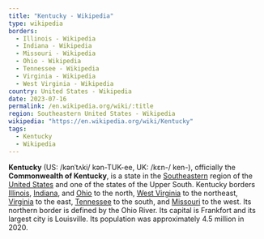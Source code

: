 ```yaml
---
title: "Kentucky - Wikipedia"
type: wikipedia
borders:
  - Illinois - Wikipedia
  - Indiana - Wikipedia
  - Missouri - Wikipedia
  - Ohio - Wikipedia
  - Tennessee - Wikipedia
  - Virginia - Wikipedia
  - West Virginia - Wikipedia
country: United States - Wikipedia
date: 2023-07-16
permalink: /en.wikipedia.org/wiki/:title
region: Southeastern United States - Wikipedia
wikipedia: "https://en.wikipedia.org/wiki/Kentucky"
tags:
  - Kentucky
  - Wikipedia
---
```

**Kentucky** (US: /kənˈtʌki/ kən-TUK-ee, UK: /kɛn-/ ken-), officially the **Commonwealth of Kentucky**, is a state in the [Southeastern](/en.wikipedia.org/wiki/Southeastern_United_States) region of the [United States](/en.wikipedia.org/wiki/United_States) and one of the states of the Upper South. Kentucky borders [Illinois](/en.wikipedia.org/wiki/Illinois), [Indiana](/en.wikipedia.org/wiki/Indiana), and [Ohio](/en.wikipedia.org/wiki/Ohio) to the north, [West Virginia](/en.wikipedia.org/wiki/West_Virginia) to the northeast, [Virginia](/en.wikipedia.org/wiki/Virginia) to the east, [Tennessee](/en.wikipedia.org/wiki/Tennessee) to the south, and [Missouri](/en.wikipedia.org/wiki/Missouri) to the west. Its northern border is defined by the Ohio River. Its capital is Frankfort and its largest city is Louisville. Its population was approximately 4.5 million in 2020.